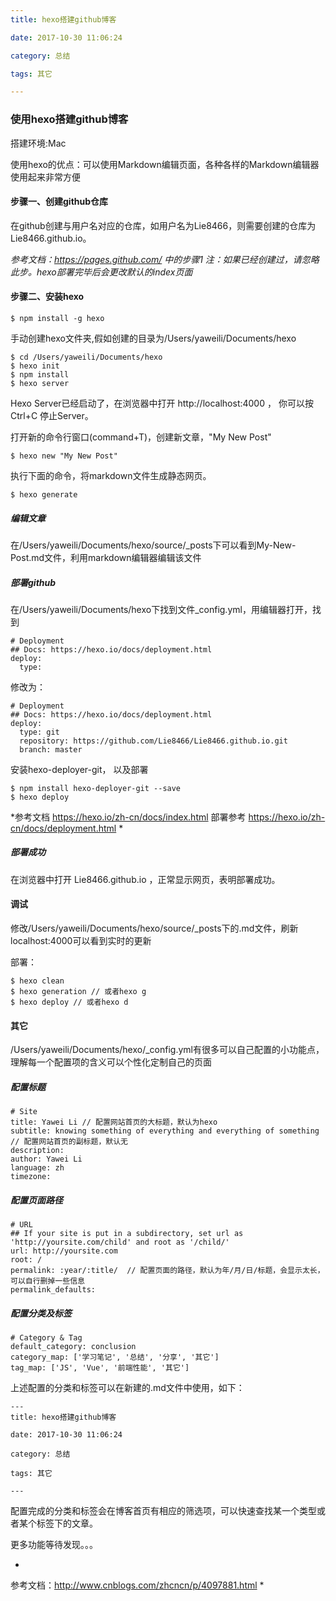 ```yaml
---
title: hexo搭建github博客

date: 2017-10-30 11:06:24

category: 总结

tags: 其它

---
```


### 使用hexo搭建github博客

搭建环境:Mac

使用hexo的优点：可以使用Markdown编辑页面，各种各样的Markdown编辑器使用起来非常方便

#### 步骤一、创建github仓库

在github创建与用户名对应的仓库，如用户名为Lie8466，则需要创建的仓库为 Lie8466.github.io。


*参考文档：https://pages.github.com/ 中的步骤1
 注：如果已经创建过，请忽略此步。hexo部署完毕后会更改默认的index页面*

#### 步骤二、安装hexo


```
$ npm install -g hexo
```

手动创建hexo文件夹,假如创建的目录为/Users/yaweili/Documents/hexo

```
$ cd /Users/yaweili/Documents/hexo
$ hexo init
$ npm install
$ hexo server
```

Hexo Server已经启动了，在浏览器中打开 http://localhost:4000 ，
你可以按Ctrl+C 停止Server。

打开新的命令行窗口(command+T)，创建新文章，"My New Post"


```
$ hexo new "My New Post"
```

执行下面的命令，将markdown文件生成静态网页。


```
$ hexo generate
```
##### 编辑文章

在/Users/yaweili/Documents/hexo/source/_posts下可以看到My-New-Post.md文件，利用markdown编辑器编辑该文件

##### 部署github

在/Users/yaweili/Documents/hexo下找到文件_config.yml，用编辑器打开，找到


```
# Deployment
## Docs: https://hexo.io/docs/deployment.html
deploy:
  type: 
```
修改为：
```
# Deployment
## Docs: https://hexo.io/docs/deployment.html
deploy:
  type: git
  repository: https://github.com/Lie8466/Lie8466.github.io.git
  branch: master
```
安装hexo-deployer-git， 以及部署

```
$ npm install hexo-deployer-git --save
$ hexo deploy
```

*参考文档 https://hexo.io/zh-cn/docs/index.html
部署参考 https://hexo.io/zh-cn/docs/deployment.html *

##### 部署成功

在浏览器中打开 Lie8466.github.io ，正常显示网页，表明部署成功。

#### 调试

修改/Users/yaweili/Documents/hexo/source/_posts下的.md文件，刷新localhost:4000可以看到实时的更新

部署：

```
$ hexo clean
$ hexo generation // 或者hexo g
$ hexo deploy // 或者hexo d
```

#### 其它

/Users/yaweili/Documents/hexo/_config.yml有很多可以自己配置的小功能点，理解每一个配置项的含义可以个性化定制自己的页面


##### 配置标题

```
# Site
title: Yawei Li // 配置网站首页的大标题，默认为hexo
subtitle: knowing something of everything and everything of something // 配置网站首页的副标题，默认无
description:
author: Yawei Li
language: zh
timezone:
```

##### 配置页面路径
```
# URL
## If your site is put in a subdirectory, set url as 'http://yoursite.com/child' and root as '/child/'
url: http://yoursite.com
root: /
permalink: :year/:title/  // 配置页面的路径，默认为年/月/日/标题，会显示太长，可以自行删掉一些信息
permalink_defaults:

```

##### 配置分类及标签

```
# Category & Tag
default_category: conclusion
category_map: ['学习笔记', '总结', '分享', '其它']
tag_map: ['JS', 'Vue', '前端性能', '其它']

```

上述配置的分类和标签可以在新建的.md文件中使用，如下：

```
---
title: hexo搭建github博客

date: 2017-10-30 11:06:24

category: 总结

tags: 其它

---
```

配置完成的分类和标签会在博客首页有相应的筛选项，可以快速查找某一个类型或者某个标签下的文章。

更多功能等待发现。。。


*
参考文档：http://www.cnblogs.com/zhcncn/p/4097881.html
*